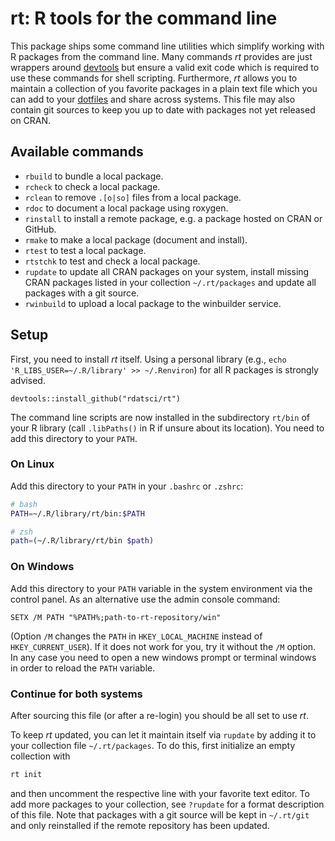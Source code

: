 # rt: R tools for the command line

This package ships some command line utilities which simplify working with R packages from the command line.
Many commands *rt* provides are just wrappers around [devtools](https://github.com/hadley/devtools) but ensure a valid exit code which is required to use these commands for shell scripting.
Furthermore, *rt* allows you to maintain a collection of you favorite packages in a plain text file which you can add to your [dotfiles](https://dotfiles.github.io/) and share across systems.
This file may also contain git sources to keep you up to date with packages not yet released on CRAN.

## Available commands

* `rbuild` to bundle a local package.
* `rcheck` to check a local package.
* `rclean` to remove `.[o|so]` files from a local package.
* `rdoc` to document a local package using roxygen.
* `rinstall` to install a remote package, e.g. a package hosted on CRAN or GitHub.
* `rmake` to make a local package (document and install).
* `rtest` to test a local package.
* `rtstchk` to test and check a local package.
* `rupdate` to update all CRAN packages on your system, install missing CRAN packages listed in your collection `~/.rt/packages` and update all packages with a git source.
* `rwinbuild` to upload a local package to the winbuilder service.


## Setup
First, you need to install *rt* itself.
Using a personal library (e.g., `echo 'R_LIBS_USER=~/.R/library' >> ~/.Renviron`) for all R packages is strongly advised.
```splus
devtools::install_github("rdatsci/rt")
```
The command line scripts are now installed in the subdirectory `rt/bin` of your R library (call `.libPaths()` in R if unsure about its location).
You need to add this directory to your `PATH`.

### On Linux
Add this directory to your `PATH` in your `.bashrc` or `.zshrc`:
```sh
# bash
PATH=~/.R/library/rt/bin:$PATH

# zsh
path=(~/.R/library/rt/bin $path)
```

### On Windows

Add this directory to your `PATH` variable in the system environment via the control panel.
As an alternative use the admin console command:
```
SETX /M PATH "%PATH%;path-to-rt-repository/win"
```
(Option `/M` changes the `PATH` in `HKEY_LOCAL_MACHINE` instead of `HKEY_CURRENT_USER`).
If it does not work for you, try it without the `/M` option.
In any case you need to open a new windows prompt or terminal windows in order to reload the `PATH` variable.

### Continue for both systems

After sourcing this file (or after a re-login) you should be all set to use *rt*.

To keep *rt* updated, you can let it maintain itself via `rupdate` by adding it to your collection file `~/.rt/packages`.
To do this, first initialize an empty collection with
```sh
rt init
```
and then uncomment the respective line with your favorite text editor.
To add more packages to your collection, see `?rupdate` for a format description of this file.
Note that packages with a git source will be kept in `~/.rt/git` and only reinstalled if the remote repository has been updated.
